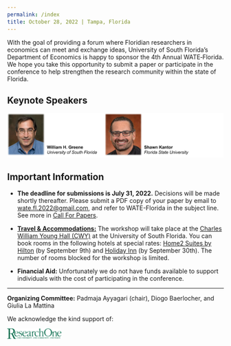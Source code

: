 ```yaml
---
permalink: /index
title: October 28, 2022 | Tampa, Florida
---
```


With the goal of providing a forum where Floridian researchers in economics can meet and exchange ideas, University of South Florida’s Department of Economics is happy to sponsor the 4th Annual WATE‐Florida. We hope you take this opportunity to submit a paper or participate in the conference to help strengthen the research community within the state of Florida.  

## Keynote Speakers

![Speakers](assets/img/speakers.png)

<!-- <img alt="Speakers" width="100%" src="assets/img/speakers_small.png" /> -->

## Important Information

  - **The deadline for submissions is July 31, 2022.** Decisions will be made shortly thereafter. Please submit a PDF copy of your paper by email to [wate.fl.2022@gmail.com](mailto:wate.fl.2022@gmail.com), and refer to WATE-Florida in the subject line. See more in [Call For Papers](call_for_papers.md).

  - [**Travel & Accommodations:**](accommodations.md) The workshop will take place at the [Charles William Young Hall (CWY)](https://goo.gl/maps/U2UeceHKt8u4u4js6) at the University of South Florida. You can book rooms in the following hotels at special rates: [Home2 Suites by Hilton](https://www.hilton.com/en/book/reservation/deeplink/?ctyhocn=TPASFHT&groupCode=CHTWAT&arrivaldate=2022-10-26&departuredate=2022-10-29&flexibleDates=true&cid=OM,WW,HILTONLINK,EN,DirectLink&fromId=HILTONLINKDIRECT) (by September 9th) and [Holiday Inn](https://www.holidayinn.com/redirect?path=rates&brandCode=HI&localeCode=en&regionCode=1&hotelCode=Tpafa&checkInDate=27&checkInMonthYear=092022&checkOutDate=29&checkOutMonthYear=092022&_PMID=99801505&GPC=WAT&cn=no&viewfullsite=true) (by September 30th). The number of rooms blocked for the workshop is limited.

  - **Financial Aid:** Unfortunately we do not have funds available to support individuals with the cost of participating in the conference.

---

**Organizing Committee:** Padmaja Ayyagari (chair), Diogo Baerlocher, and Giulia La Mattina

We acknowledge the kind support of:

<!-- ![researchOne](assets/img/ResearchOne_Green.png) -->
<img alt="researchOne" width="25%" src="assets/img/ResearchOne_Green.png" />

